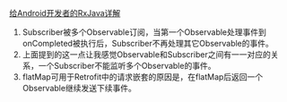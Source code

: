 [给Android开发者的RxJava详解](http://gank.io/post/560e15be2dca930e00da1083)

1. Subscriber被多个Observable订阅，当第一个Observable处理事件到onCompleted被执行后，Subscriber不再处理其它Observable的事件。
2. 上面提到的这一点让我感觉Observable和Subscriber之间有一一对应的关系，一个Subscriber不能监听多个Observable的事件。
3. flatMap可用于Retrofit中的请求嵌套的原因是，在flatMap后返回一个Observable继续发送下续事件。